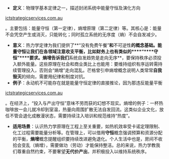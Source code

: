 - **定义**：物理学基本定律之一，描述封闭系统中能量守恒及演化方向​

[ictstrategicservices.com.au](https://www.ictstrategicservices.com.au/2017/07/14/113-fantastic-thinking-tools-from-farnam-street/#:~:text=1)

。主要包括：能量守恒（第一定律），熵增原理（第二定律）等。其核心是：能量不会凭空产生或消灭，只能转化；同时孤立系统的无序度（熵）不会自发减少。

- **意义**：热力学定律为我们提供了**“没有免费午餐”**和**不可逆性**的概念基础。能量守恒让我们在各领域注意收支平衡，比如财务上也有类似的****“****守恒”****要求。熵增告诉我们**系统自发趋势是走向无序**，要保持秩序必须投入额外能量。这些原理在社会和商业类比上也能用：要维持组织有序运转需持续管理投入，否则会“熵增”走向混乱。芒格曾引申熵增概念说明人类常常**自我毁灭**的倾向，需要用纪律和制度对抗。
- **例子**：永动机不可能存在就是能量守恒定律的直接推论，因为那违反能量平衡​

[ictstrategicservices.com.au](https://www.ictstrategicservices.com.au/2017/07/14/113-fantastic-thinking-tools-from-farnam-street/#:~:text=The%20laws%20of%20thermodynamics%20describe,can%20be%20a%20profitable%20enterprise)

。在经济上，“投入与产出守恒”意味不劳而获的幻想不现实。熵增的例子：一杯热咖啡放一会儿就冷却到室温，热量向周围扩散无法自发回流。这类似企业文化，放任不管会退化成散漫状态，需要持续注入培训和规范维持“热度”。

- **适用场景**：认识热力学原理在工程上至关重要，如热机效率受卡诺定理限制、化工过程需要能量分析等。在管理上，可以借用**守恒**概念强调预算和资源分配的平衡，**熵增**概念提醒组织要持续改进避免退化。个人生活中也是，房间不收拾会变乱（熵增），需要做功（劳动）才能保持整洁。总的来说，热力学教我们尊重自然约束，不要奢望**无代价产出**，并积极投入以维持系统秩序。